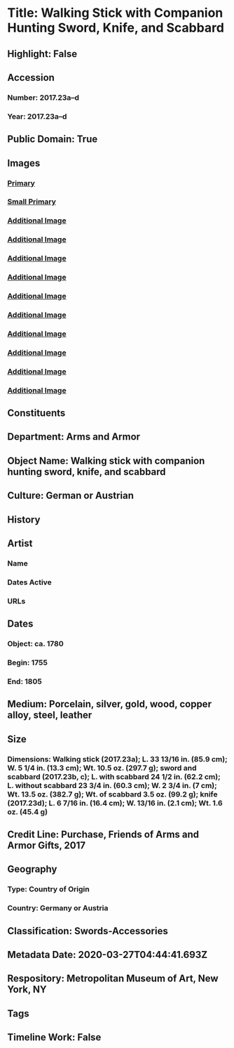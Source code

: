 # Title: Walking Stick with Companion Hunting Sword, Knife, and Scabbard
## Highlight: False
## Accession
### Number: 2017.23a–d
### Year: 2017.23a–d
## Public Domain: True
## Images
### [Primary](https://images.metmuseum.org/CRDImages/aa/original/LC-2017_23a_d-016.jpg)
### [Small Primary](https://images.metmuseum.org/CRDImages/aa/web-large/LC-2017_23a_d-016.jpg)
### [Additional Image](https://images.metmuseum.org/CRDImages/aa/original/LC-2017_23a_d-020-2.jpg)
### [Additional Image](https://images.metmuseum.org/CRDImages/aa/original/LC-2017_23a_d-022-2.jpg)
### [Additional Image](https://images.metmuseum.org/CRDImages/aa/original/LC-2017_23a_d-027.jpg)
### [Additional Image](https://images.metmuseum.org/CRDImages/aa/original/LC-2017_23a_d-029.jpg)
### [Additional Image](https://images.metmuseum.org/CRDImages/aa/original/LC-2017_23a_d-030.jpg)
### [Additional Image](https://images.metmuseum.org/CRDImages/aa/original/LC-2017_23a_d-032.jpg)
### [Additional Image](https://images.metmuseum.org/CRDImages/aa/original/LC-2017_23a_d-033.jpg)
### [Additional Image](https://images.metmuseum.org/CRDImages/aa/original/LC-2017_23a_d-038.jpg)
### [Additional Image](https://images.metmuseum.org/CRDImages/aa/original/LC-2017_23a_d-039.jpg)
### [Additional Image](https://images.metmuseum.org/CRDImages/aa/original/LC-2017_23a_d-040.jpg)
## Constituents
## Department: Arms and Armor
## Object Name: Walking stick with companion hunting sword, knife, and scabbard
## Culture: German or Austrian
## History
## Artist
### Name
### Dates Active
### URLs
## Dates
### Object: ca. 1780
### Begin: 1755
### End: 1805
## Medium: Porcelain, silver, gold, wood, copper alloy, steel, leather
## Size
### Dimensions: Walking stick (2017.23a); L. 33 13/16 in. (85.9 cm); W. 5 1/4 in. (13.3 cm); Wt. 10.5 oz. (297.7 g); sword and scabbard (2017.23b, c); L. with scabbard 24 1/2 in. (62.2 cm); L. without scabbard 23 3/4 in. (60.3 cm); W. 2 3/4 in. (7 cm); Wt. 13.5 oz. (382.7 g); Wt. of scabbard 3.5 oz. (99.2 g); knife (2017.23d); L. 6 7/16 in. (16.4 cm); W. 13/16 in. (2.1 cm); Wt. 1.6 oz. (45.4 g)
## Credit Line: Purchase, Friends of Arms and Armor Gifts, 2017
## Geography
### Type: Country of Origin
### Country: Germany or Austria
## Classification: Swords-Accessories
## Metadata Date: 2020-03-27T04:44:41.693Z
## Respository: Metropolitan Museum of Art, New York, NY
## Tags
## Timeline Work: False